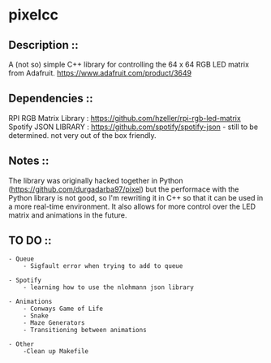 # pixelcc

## Description ::
A (not so) simple C++ library for controlling the 64 x 64 RGB LED matrix from Adafruit.
https://www.adafruit.com/product/3649

## Dependencies ::
RPI RGB Matrix Library : https://github.com/hzeller/rpi-rgb-led-matrix
Spotify JSON LIBRARY : https://github.com/spotify/spotify-json
    - still to be determined. not very out of the box friendly.

## Notes ::
The library was originally hacked together in Python (https://github.com/durgadarba97/pixel)
but the performace with the Python library is not good, so I'm rewriting it in C++ so that it can be used in a more real-time environment. It also allows for more control over the LED matrix and animations in the future.


## TO DO ::
    - Queue
        - Sigfault error when trying to add to queue

    - Spotify 
        - learning how to use the nlohmann json library
    
    - Animations
        - Conways Game of Life
        - Snake
        - Maze Generators
        - Transitioning between animations
    
    - Other
        -Clean up Makefile
        
